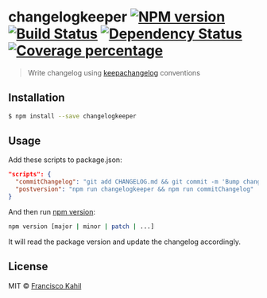 # changelogkeeper [![NPM version][npm-image]][npm-url] [![Build Status][travis-image]][travis-url] [![Dependency Status][daviddm-image]][daviddm-url] [![Coverage percentage][coveralls-image]][coveralls-url]

> Write changelog using [keepachangelog](https://keepachangelog.com/en/1.0.0/) conventions

## Installation

```sh
$ npm install --save changelogkeeper
```

## Usage

Add these scripts to package.json:

```json
"scripts": {
  "commitChangelog": "git add CHANGELOG.md && git commit -m 'Bump changelog'",
  "postversion": "npm run changelogkeeper && npm run commitChangelog"
}
```

And then run [npm version](https://docs.npmjs.com/cli/version.html):

```sh
npm version [major | minor | patch | ...]
```

It will read the package version and update the changelog accordingly.

## License

MIT © [Francisco Kahil]()

[npm-image]: https://badge.fury.io/js/changelogkeeper.svg
[npm-url]: https://npmjs.org/package/changelogkeeper
[travis-image]: https://travis-ci.org/codexico/changelogkeeper.svg?branch=master
[travis-url]: https://travis-ci.org/codexico/changelogkeeper
[daviddm-image]: https://david-dm.org/codexico/changelogkeeper.svg?theme=shields.io
[daviddm-url]: https://david-dm.org/codexico/changelogkeeper
[coveralls-image]: https://coveralls.io/repos/codexico/changelogkeeper/badge.svg
[coveralls-url]: https://coveralls.io/r/codexico/changelogkeeper

